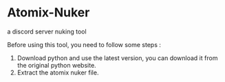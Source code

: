 # Atomix-Nuker
a discord server nuking tool

Before using this tool, you need to follow some steps :
1) Download python and use the latest version, you can download it from the original python website.
2) Extract the atomix nuker file.
